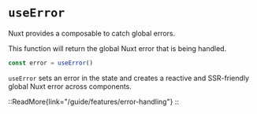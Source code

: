 # `useError`

Nuxt provides a composable to catch global errors.

This function will return the global Nuxt error that is being handled.

```ts
const error = useError()
```

`useError` sets an error in the state and creates a reactive and SSR-friendly global Nuxt error across components.

::ReadMore{link="/guide/features/error-handling"}
::
